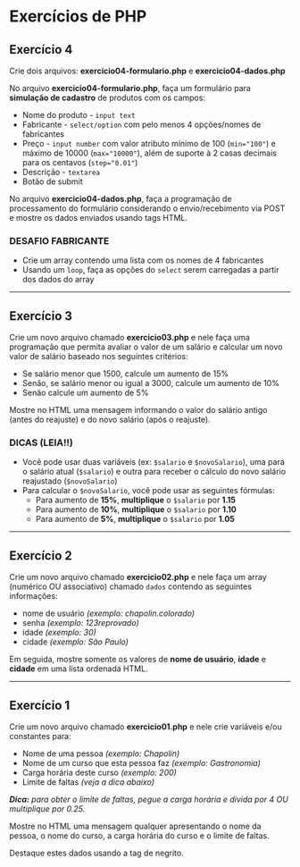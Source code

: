 # Exercícios de PHP

## Exercício 4

Crie dois arquivos: **exercicio04-formulario.php** e **exercicio04-dados.php**

No arquivo **exercicio04-formulario.php**, faça um formulário para **simulação de cadastro** de produtos com os campos:

- Nome do produto - `input text`
- Fabricante - `select/option` com pelo menos 4 opções/nomes de fabricantes
- Preço - `input number` com valor atributo mínimo de 100 (`min="100"`) e máximo de 10000 (`max="10000"`), além de suporte à 2 casas decimais para os centavos (`step="0.01"`)
- Descrição - `textarea`
- Botão de submit

No arquivo **exercicio04-dados.php**, faça a programação de processamento do formulário considerando o envio/recebimento via POST e mostre os dados enviados usando tags HTML.

### DESAFIO FABRICANTE

- Crie um array contendo uma lista com os nomes de 4 fabricantes
- Usando um `loop`, faça as opções do `select` serem carregadas a partir dos dados do array 


---

## Exercício 3

Crie um novo arquivo chamado **exercicio03.php** e nele faça uma programação que permita avaliar o valor de um salário e calcular um novo valor de salário baseado nos seguintes critérios:

- Se salário menor que 1500, calcule um aumento de 15% 
- Senão, se salário menor ou igual a 3000, calcule um aumento de 10%
- Senão calcule um aumento de 5%

Mostre no HTML uma mensagem informando o valor do salário antigo (antes do reajuste) e do novo salário (após o reajuste).

### DICAS (LEIA!!)

- Você pode usar duas variáveis (ex: `$salario` e `$novoSalario`), uma para o salário atual (`$salario`) e outra para receber o cálculo do novo salário reajustado (`$novoSalario`)
- Para calcular o `$novoSalario`, você pode usar as seguintes fórmulas:
    - Para aumento de **15%**, **multiplique** o `$salario` por **1.15**
    - Para aumento de **10%**, **multiplique** o `$salario` por **1.10**
    - Para aumento de **5%**, **multiplique** o `$salario` por **1.05**

---

## Exercício 2

Crie um novo arquivo chamado **exercicio02.php** e nele faça um array (numérico OU associativo) chamado `dados` contendo as seguintes informações:

- nome de usuário *(exemplo: chapolin.colorado)*
- senha *(exemplo: 123reprovado)*
- idade *(exemplo: 30)*
- cidade *(exemplo: São Paulo)*

Em seguida, mostre somente os valores de **nome de usuário**, **idade** e **cidade** em uma lista ordenada HTML.

---

## Exercício 1

Crie um novo arquivo chamado **exercicio01.php** e nele crie variáveis e/ou constantes para:

- Nome de uma pessoa *(exemplo: Chapolin)*
- Nome de um curso que esta pessoa faz *(exemplo: Gastronomia)*
- Carga horária deste curso *(exemplo: 200)*
- Limite de faltas *(veja a dica abaixo)*

***Dica:** para obter o limite de faltas, pegue a carga horária e divida por 4 OU multiplique por 0.25.*

Mostre no HTML uma mensagem qualquer apresentando o nome da pessoa, o nome do curso, a carga horária do curso e o limite de faltas.

Destaque estes dados usando a tag de negrito.




